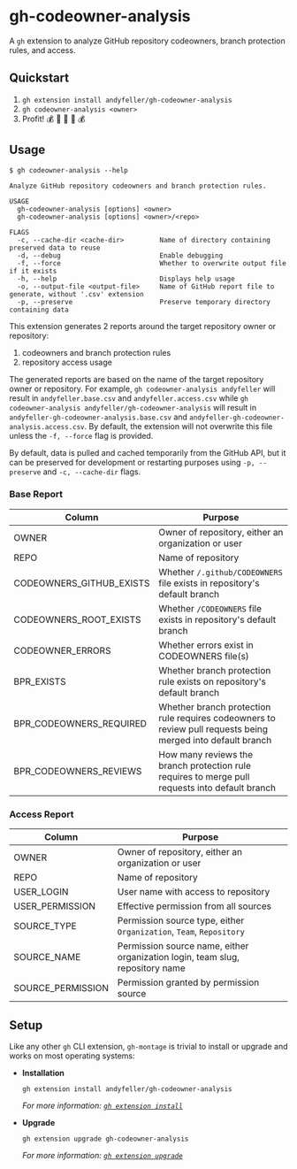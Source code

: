 # gh-codeowner-analysis

A `gh` extension to analyze GitHub repository codeowners, branch protection rules, and access.

## Quickstart

1. `gh extension install andyfeller/gh-codeowner-analysis`
1. `gh codeowner-analysis <owner>`
1. Profit! :moneybag: :money_with_wings: :money_mouth_face: :money_with_wings: :moneybag:

## Usage

```shell
$ gh codeowner-analysis --help

Analyze GitHub repository codeowners and branch protection rules.

USAGE
  gh-codeowner-analysis [options] <owner>
  gh-codeowner-analysis [options] <owner>/<repo>

FLAGS
  -c, --cache-dir <cache-dir>         Name of directory containing preserved data to reuse
  -d, --debug                         Enable debugging
  -f, --force                         Whether to overwrite output file if it exists
  -h, --help                          Displays help usage
  -o, --output-file <output-file>     Name of GitHub report file to generate, without '.csv' extension
  -p, --preserve                      Preserve temporary directory containing data
```

This extension generates 2 reports around the target repository owner or repository:

1. codeowners and branch protection rules
2. repository access usage

The generated reports are based on the name of the target repository owner or repository.  For example, `gh codeowner-analysis andyfeller` will result in `andyfeller.base.csv` and `andyfeller.access.csv` while `gh codeowner-analysis andyfeller/gh-codeowner-analysis` will result in `andyfeller-gh-codeowner-analysis.base.csv` and `andyfeller-gh-codeowner-analysis.access.csv`.  By default, the extension will not overwrite this file unless the `-f, --force` flag is provided.

By default, data is pulled and cached temporarily from the GitHub API, but it can be preserved for development or restarting purposes using `-p, --preserve` and `-c, --cache-dir` flags.

### Base Report

| Column | Purpose
| --- | ---
| OWNER | Owner of repository, either an organization or user
| REPO | Name of repository
| CODEOWNERS_GITHUB_EXISTS | Whether `/.github/CODEOWNERS` file exists in repository's default branch
| CODEOWNERS_ROOT_EXISTS | Whether `/CODEOWNERS` file exists in repository's default branch
| CODEOWNER_ERRORS | Whether errors exist in CODEOWNERS file(s)
| BPR_EXISTS | Whether branch protection rule exists on repository's default branch
| BPR_CODEOWNERS_REQUIRED | Whether branch protection rule requires codeowners to review pull requests being merged into default branch
| BPR_CODEOWNERS_REVIEWS | How many reviews the branch protection rule requires to merge pull requests into default branch

### Access Report

| Column | Purpose
| --- | ---
| OWNER | Owner of repository, either an organization or user
| REPO | Name of repository
| USER_LOGIN | User name with access to repository
| USER_PERMISSION | Effective permission from all sources
| SOURCE_TYPE | Permission source type, either `Organization`, `Team`, `Repository`
| SOURCE_NAME | Permission source name, either organization login, team slug, repository name
| SOURCE_PERMISSION | Permission granted by permission source


## Setup

Like any other `gh` CLI extension, `gh-montage` is trivial to install or upgrade and works on most operating systems:

- **Installation**

  ```shell
  gh extension install andyfeller/gh-codeowner-analysis
  ```
  
  _For more information: [`gh extension install`](https://cli.github.com/manual/gh_extension_install)_

- **Upgrade**

  ```shell
  gh extension upgrade gh-codeowner-analysis
  ```

  _For more information: [`gh extension upgrade`](https://cli.github.com/manual/gh_extension_upgrade)_
